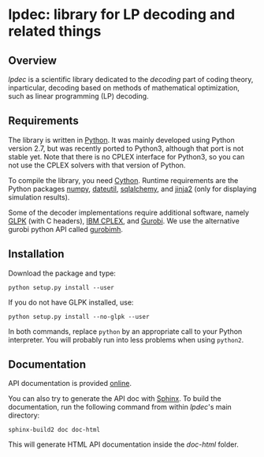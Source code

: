 lpdec: library for LP decoding and related things
=================================================
Overview
--------
*lpdec* is a scientific library dedicated to the *decoding* part of coding theory, inparticular,
decoding based on methods of mathematical optimization, such as linear programming (LP) decoding.

Requirements
------------
The library is written in [Python](www.python.org). It was mainly developed using Python version 
2.7, but was recently ported to Python3, although that port is not stable yet. Note that there is
 no CPLEX interface for Python3, so you can not use the CPLEX solvers with that version of Python.
 
To compile the library, you need [Cython](www.cython.org). Runtime requirements are the 
Python packages [numpy](www.numpy.org), [dateutil](https://labix.org/python-dateutil), 
[sqlalchemy](www.sqlalchemy.org), and [jinja2](http://jinja.pocoo.org) (only for displaying 
simulation 
results).

Some of the decoder implementations require additional software, namely 
[GLPK](http://www.gnu.org/software/glpk/) (with C headers),
[IBM CPLEX](http://www.ibm.com/software/commerce/optimization/cplex-optimizer/), and
 [Gurobi](http://gurobi.com). We use the alternative gurobi python API called
  [gurobimh](https://github.com/supermihi/gurobimh).

Installation
------------

Download the package and type:

    python setup.py install --user
    
If you do not have GLPK installed, use:

    python setup.py install --no-glpk --user

In both commands, replace ``python`` by an appropriate call to your Python interpreter. You will 
probably run into less problems when using ``python2``.

Documentation
-------------
API documentation is provided [online](https://pythonhosted.org/lpdec).

You can also try to generate the API doc with [Sphinx](www.sphinx-doc.org). To build the 
documentation,
run the following command from within *lpdec*'s main directory:

    sphinx-build2 doc doc-html
    
This will generate HTML API documentation inside the *doc-html* folder.